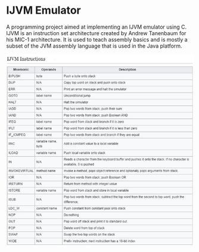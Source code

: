 # IJVM Emulator
A programming project aimed at implementing an IJVM emulator using C. IJVM is an instruction set architecture created by Andrew Tanenbaum for his MIC-1 architecture. It is used to teach assembly basics and is mostly a subset of the JVM assembly language that is used in the Java platform.

![IJVM Instructions](/img/IJVM_instructions.JPG)
